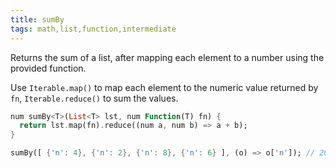 ```yaml
---
title: sumBy
tags: math,list,function,intermediate
---
```


Returns the sum of a list, after mapping each element to a number using the provided function.

Use `Iterable.map()` to map each element to the numeric value returned by `fn`, `Iterable.reduce()` to sum the values.

```dart
num sumBy<T>(List<T> lst, num Function(T) fn) {
  return lst.map(fn).reduce((num a, num b) => a + b);
}
```

```dart
sumBy([ {'n': 4}, {'n': 2}, {'n': 8}, {'n': 6} ], (o) => o['n']); // 20
```
